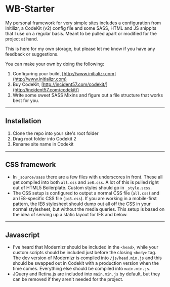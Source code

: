 WB-Starter
==========

My personal framework for very simple sites includes a configuration from Initilizr, a CodeKit (v2) config file and some SASS, HTML and JS snippits that I use on a regular basis. Meant to be pulled apart or modified for the project at hand.

This is here for my own storage, but please let me know if you have any feedback or suggestions.

You can make your own by doing the following:

1. Configuring your build, [http://www.initializr.com](http://www.initializr.com)
2. Buy CodeKit, [http://incident57.com/codekit/](http://incident57.com/codekit/)
3. Write some sweet SASS Mixins and figure out a file structure that works best for you.

---
## Installation
1. Clone the repo into your site's root folder
2. Drag root folder into Codekit 2
3. Rename site name in Codekit

---
## CSS framework
- In `_source/sass` there are a few files with underscores in front. These all get compiled into both `all.css` and `ie8.css`. A lot of this is pulled right out of HTML5 Boilerplate. Custom styles should go in `_style.scss`.
- The CSS setup is configured to output a normal CSS file (`all.css`) and an IE8-specific CSS file (`ie8.css`). If you are working in a mobile-first pattern, the IE8 stylesheet should dump out all off the CSS in your normal stylesheet, but without the media queries. This setup is based on the idea of serving up a static layout for IE8 and below.

---
## Javascript
- I've heard that Modernizr should be included in the `<head>`, while your custom scripts should be included just before the closing `<body>` tag. The dev version of Modernizr is compiled into `/js/head.min.js` and this should be swapped out in Codekit with a production version when the time comes. Everything else should be compiled into `main.min.js`.
- JQuery and Retina.js are included into `main.min.js` by default, but they can be removed if they aren't needed for the project.
